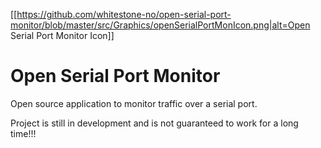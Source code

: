 [[https://github.com/whitestone-no/open-serial-port-monitor/blob/master/src/Graphics/openSerialPortMonIcon.png|alt=Open Serial Port Monitor Icon]]
# Open Serial Port Monitor
Open source application to monitor traffic over a serial port.

Project is still in development and is not guaranteed to work for a long time!!!
